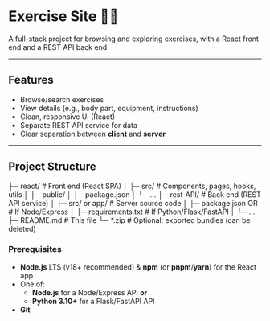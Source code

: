 # Exercise Site 🏋️‍♀️

A full-stack project for browsing and exploring exercises, with a React front end and a REST API back end.

---

## Features

- Browse/search exercises  
- View details (e.g., body part, equipment, instructions)  
- Clean, responsive UI (React)  
- Separate REST API service for data  
- Clear separation between **client** and **server**

---

## Project Structure

├─ react/ # Front end (React SPA)
│ ├─ src/ # Components, pages, hooks, utils
│ ├─ public/
│ ├─ package.json
│ └─ ...
├─ rest-API/ # Back end (REST API service)
│ ├─ src/ or app/ # Server source code
│ ├─ package.json OR # If Node/Express
│ ├─ requirements.txt # If Python/Flask/FastAPI
│ └─ ...
├─ README.md # This file
└─ *.zip # Optional: exported bundles (can be deleted)

### Prerequisites

- **Node.js** LTS (v18+ recommended) & **npm** (or **pnpm**/**yarn**) for the React app  
- One of:  
  - **Node.js** for a Node/Express API **or**  
  - **Python 3.10+** for a Flask/FastAPI API  
- **Git**

